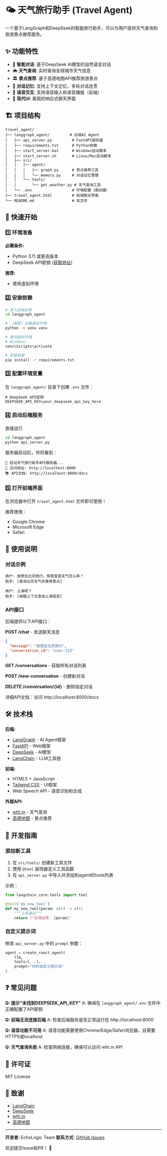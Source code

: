 # 🌤️ 天气旅行助手 (Travel Agent)

一个基于LangGraph和DeepSeek的智能旅行助手，可以为用户提供天气查询和旅游景点推荐服务。

## ✨ 功能特性

- 🤖 **智能对话**: 基于DeepSeek AI模型的自然语言对话
- 🌦️ **天气查询**: 实时查询全球城市天气信息
- 🏛️ **景点推荐**: 基于高德地图API推荐旅游景点
- 💾 **对话记忆**: 支持上下文记忆，多轮对话连贯
- 🎤 **语音交互**: 支持语音输入和语音播报（前端）
- 📱 **现代UI**: 美观的响应式聊天界面

## 🏗️ 项目结构

```
travel_agent/
├── langgraph_agent/         # 后端AI Agent
│   ├── api_server.py         # FastAPI服务器
│   ├── requirements.txt      # Python依赖
│   ├── start_server.bat      # Windows启动脚本
│   ├── start_server.sh       # Linux/Mac启动脚本
│   ├── src/
│   │   ├── agent/
│   │   │   ├── graph.py      # 景点推荐工具
│   │   │   └── memory.py     # 对话记忆管理
│   │   └── tools/
│   │       └── get_weather.py # 天气查询工具
│   └── .env                  # 环境配置（需创建）
├── travel_agent.html         # 前端聊天界面
└── README.md                 # 本文件
```

## 🚀 快速开始

### 1️⃣ 环境准备

**必需条件:**

- Python 3.11 或更高版本
- DeepSeek API密钥 ([获取地址](https://platform.deepseek.com/))

**推荐:**

- 使用虚拟环境

### 2️⃣ 安装依赖

```bash
# 进入后端目录
cd langgraph_agent

# （推荐）创建虚拟环境
python -m venv venv

# 激活虚拟环境
# Windows:
venv\Scripts\activate

# 安装依赖
pip install -r requirements.txt
```

### 3️⃣ 配置环境变量

在 `langgraph_agent/` 目录下创建 `.env` 文件：

```env
# DeepSeek API密钥
DEEPSEEK_API_KEY=your_deepseek_api_key_here
```

### 4️⃣ 启动后端服务

直接运行

```bash
cd langgraph_agent
python api_server.py
```

服务器启动后，你将看到：

```
🚀 启动天气旅行助手API服务器...
📍 访问地址: http://localhost:8000
📚 API文档: http://localhost:8000/docs
```

### 5️⃣ 打开前端界面

在浏览器中打开 `travel_agent.html` 文件即可使用！

推荐使用：

- Google Chrome
- Microsoft Edge
- Safari

## 📖 使用说明

### 对话示例

```
用户: 我想去北京旅行，帮我查查天气怎么样？
助手: [查询北京天气并推荐景点]

用户: 上海呢？
助手: [根据上下文查询上海信息]
```

### API接口

后端提供以下API接口：

**POST /chat** - 发送聊天消息

```json
{
  "message": "我想去北京旅行",
  "conversation_id": "user-123"
}
```

**GET /conversations** - 获取所有对话列表

**POST /new-conversation** - 创建新对话

**DELETE /conversation/{id}** - 删除指定对话

详细API文档：访问 http://localhost:8000/docs

## 🛠️ 技术栈

**后端:**

- [LangGraph](https://github.com/langchain-ai/langgraph) - AI Agent框架
- [FastAPI](https://fastapi.tiangolo.com/) - Web框架
- [DeepSeek](https://platform.deepseek.com/) - AI模型
- [LangChain](https://langchain.com/) - LLM工具链

**前端:**

- HTML5 + JavaScript
- [Tailwind CSS](https://tailwindcss.com/) - UI框架
- Web Speech API - 语音识别和合成

**外部API:**

- [wttr.in](https://wttr.in/) - 天气查询
- [高德地图](https://lbs.amap.com/) - 景点推荐

## 🔧 开发指南

### 添加新工具

1. 在 `src/tools/` 创建新工具文件
2. 使用 `@tool` 装饰器定义工具函数
3. 在 `api_server.py` 中导入并添加到agent的tools列表

示例：

```python
from langchain_core.tools import tool

@tool('my_new_tool')
def my_new_tool(param: str) -> str:
    """工具描述"""
    return f"处理结果: {param}"
```

### 自定义提示词

修改 `api_server.py` 中的 `prompt` 参数：

```python
agent = create_react_agent(
    llm,
    tools=[...],
    prompt="你的自定义提示词"
)
```

## ❓ 常见问题

**Q: 提示"未找到DEEPSEEK_API_KEY"**
A: 确保在 `langgraph_agent/.env` 文件中正确配置了API密钥

**Q: 前端无法连接后端**
A: 检查后端服务是否正常运行在 http://localhost:8000

**Q: 语音功能不可用**
A: 语音功能需要使用Chrome/Edge/Safari浏览器，且需要HTTPS或localhost

**Q: 天气查询失败**
A: 检查网络连接，确保可以访问 wttr.in API

## 📄 许可证

MIT License

## 🙏 致谢

- [LangChain](https://langchain.com/)
- [DeepSeek](https://www.deepseek.com/)
- [wttr.in](https://wttr.in/)
- [高德地图](https://lbs.amap.com/)

---

**开发者**: EchoLogic Team
**联系方式**: [GitHub Issues](https://github.com/yourusername/travel_agent/issues)

欢迎提交Issue和PR！ 🎉

